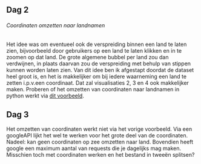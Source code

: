 ## Dag 2

###### Coordinaten omzetten naar landnamen
Het idee was om eventueel ook de verspreiding binnen een land te laten zien, bijvoorbeeld door gebruikers op een land te laten klikken en in te zoomen op dat land.
De grote algemene bubbel per land zou dan verdwijnen, in plaats daarvan zou de verspreiding met behulp van stippen kunnen worden laten zien. 
Van dit idee ben ik afgestapt doordat de dataset heel groot is, en het is makkelijker om bij iedere waarneming een land te zetten i.p.v.een coordinaat. 
Dat zal visualisaties 2, 3 en 4 ook makkelijker maken. 
Proberen of het omzetten van coordinaten naar landnamen in python werkt via [dit voorbeeld](https://github.com/che0/countries/blob/master/countries.py).

## Dag 3
Het omzetten van coordinaten werkt niet via het vorige voorbeeld. Via een googleAPI lijkt het wel te werken voor het grote deel van de coordinaten. 
Nadeel: kan geen coordinaten op zee omzetten naar land. Bovendien heeft google een maximum aantal van requests die je dagelijks mag maken. 
Misschien toch met coordinaten werken en het bestand in tweeën splitsen?